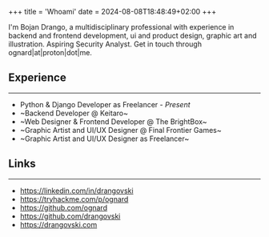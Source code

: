 +++
title = 'Whoami'
date = 2024-08-08T18:48:49+02:00
+++

I'm Bojan Drango, a multidisciplinary professional with experience in backend and frontend development, ui and product design, graphic art and illustration. Aspiring Security Analyst.
Get in touch through ognard|at|proton|dot|me.


## Experience
---

- Python & Django Developer as Freelancer - *Present*
- ~Backend Developer @ Keitaro~
- ~Web Designer & Frontend Developer @ The BrightBox~
- ~Graphic Artist and UI/UX Designer @ Final Frontier Games~
- ~Graphic Artist and UI/UX Designer as Freelancer~


## Links
---
- https://linkedin.com/in/drangovski
- https://tryhackme.com/p/ognard
- https://github.com/ognard
- https://github.com/drangovski
- https://drangovski.com